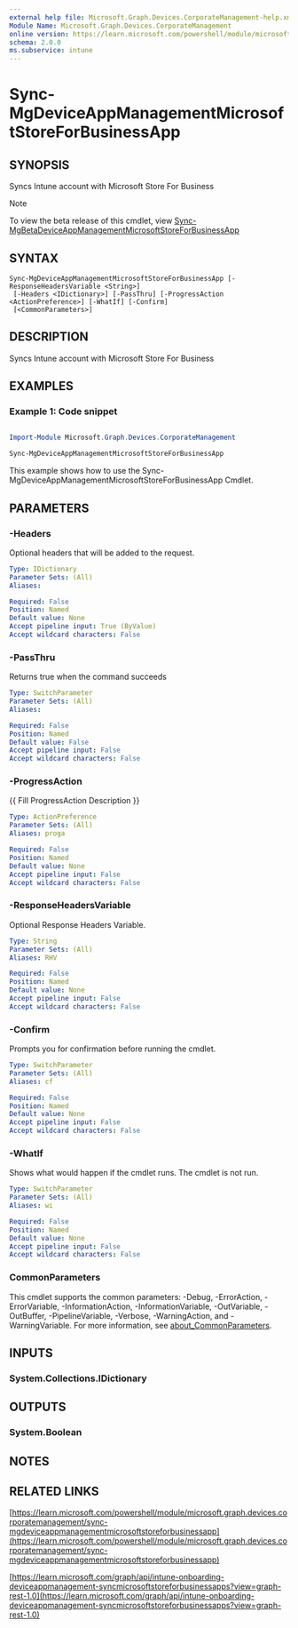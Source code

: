 ```yaml
---
external help file: Microsoft.Graph.Devices.CorporateManagement-help.xml
Module Name: Microsoft.Graph.Devices.CorporateManagement
online version: https://learn.microsoft.com/powershell/module/microsoft.graph.devices.corporatemanagement/sync-mgdeviceappmanagementmicrosoftstoreforbusinessapp
schema: 2.0.0
ms.subservice: intune
---
```


# Sync-MgDeviceAppManagementMicrosoftStoreForBusinessApp

## SYNOPSIS
Syncs Intune account with Microsoft Store For Business

> [!NOTE]
> To view the beta release of this cmdlet, view [Sync-MgBetaDeviceAppManagementMicrosoftStoreForBusinessApp](/powershell/module/Microsoft.Graph.Beta.Devices.CorporateManagement/Sync-MgBetaDeviceAppManagementMicrosoftStoreForBusinessApp?view=graph-powershell-beta)

## SYNTAX

```
Sync-MgDeviceAppManagementMicrosoftStoreForBusinessApp [-ResponseHeadersVariable <String>]
 [-Headers <IDictionary>] [-PassThru] [-ProgressAction <ActionPreference>] [-WhatIf] [-Confirm]
 [<CommonParameters>]
```

## DESCRIPTION
Syncs Intune account with Microsoft Store For Business

## EXAMPLES
### Example 1: Code snippet

```powershell

Import-Module Microsoft.Graph.Devices.CorporateManagement

Sync-MgDeviceAppManagementMicrosoftStoreForBusinessApp

```
This example shows how to use the Sync-MgDeviceAppManagementMicrosoftStoreForBusinessApp Cmdlet.


## PARAMETERS

### -Headers
Optional headers that will be added to the request.

```yaml
Type: IDictionary
Parameter Sets: (All)
Aliases:

Required: False
Position: Named
Default value: None
Accept pipeline input: True (ByValue)
Accept wildcard characters: False
```

### -PassThru
Returns true when the command succeeds

```yaml
Type: SwitchParameter
Parameter Sets: (All)
Aliases:

Required: False
Position: Named
Default value: False
Accept pipeline input: False
Accept wildcard characters: False
```

### -ProgressAction
{{ Fill ProgressAction Description }}

```yaml
Type: ActionPreference
Parameter Sets: (All)
Aliases: proga

Required: False
Position: Named
Default value: None
Accept pipeline input: False
Accept wildcard characters: False
```

### -ResponseHeadersVariable
Optional Response Headers Variable.

```yaml
Type: String
Parameter Sets: (All)
Aliases: RHV

Required: False
Position: Named
Default value: None
Accept pipeline input: False
Accept wildcard characters: False
```

### -Confirm
Prompts you for confirmation before running the cmdlet.

```yaml
Type: SwitchParameter
Parameter Sets: (All)
Aliases: cf

Required: False
Position: Named
Default value: None
Accept pipeline input: False
Accept wildcard characters: False
```

### -WhatIf
Shows what would happen if the cmdlet runs.
The cmdlet is not run.

```yaml
Type: SwitchParameter
Parameter Sets: (All)
Aliases: wi

Required: False
Position: Named
Default value: None
Accept pipeline input: False
Accept wildcard characters: False
```

### CommonParameters
This cmdlet supports the common parameters: -Debug, -ErrorAction, -ErrorVariable, -InformationAction, -InformationVariable, -OutVariable, -OutBuffer, -PipelineVariable, -Verbose, -WarningAction, and -WarningVariable. For more information, see [about_CommonParameters](http://go.microsoft.com/fwlink/?LinkID=113216).

## INPUTS

### System.Collections.IDictionary
## OUTPUTS

### System.Boolean
## NOTES

## RELATED LINKS

[https://learn.microsoft.com/powershell/module/microsoft.graph.devices.corporatemanagement/sync-mgdeviceappmanagementmicrosoftstoreforbusinessapp](https://learn.microsoft.com/powershell/module/microsoft.graph.devices.corporatemanagement/sync-mgdeviceappmanagementmicrosoftstoreforbusinessapp)

[https://learn.microsoft.com/graph/api/intune-onboarding-deviceappmanagement-syncmicrosoftstoreforbusinessapps?view=graph-rest-1.0](https://learn.microsoft.com/graph/api/intune-onboarding-deviceappmanagement-syncmicrosoftstoreforbusinessapps?view=graph-rest-1.0)




